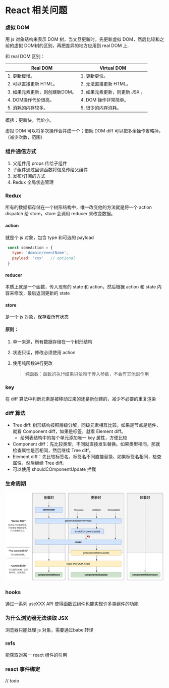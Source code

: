 # React 相关问题

### 虚拟 DOM

用 js 对象结构来表示 DOM 树，当文旦更新时，先更新虚拟 DOM，然后比较和之前的虚拟 DOM树的区别，再把差异的地方应用到 real DOM 上.

和 real DOM 区别：

| **Real DOM**       | **Virtual DOM**     |
| ------------------ | ------------------- |
| 1. 更新缓慢。           | 1. 更新更快。            |
| 2. 可以直接更新 HTML。    | 2. 无法直接更新 HTML。     |
| 3. 如果元素更新，则创建新DOM。 | 3. 如果元素更新，则更新 JSX 。 |
| 4. DOM操作代价很高。      | 4. DOM 操作非常简单。      |
| 5. 消耗的内存较多。        | 5. 很少的内存消耗。         |

概括：更新快，代价小。

虚拟 DOM 可以将多次操作合并成一个；借助 DOM diff 可以把多余操作省略掉。（减少次数，范围）

### 组件通信方式

1. 父组件用 props 传给子组件
2. 子组件通过回调函数将信息传给父组件
3. 发布/订阅的方式
4. Redux 全局状态管理

### Redux

所有的数据都存储在一个树形结构中，唯一改变他的方法就是将一个 action dispatch 给 store，store 会调用 reducer 来改变数据。

#### action

就是个 js 对象，包含 type 和可选的 payload

```js
 const someAction = {  
   type: 'domain/eventName',  
   payload: 'xxx'   // optional
 }
```

#### reducer

本质上就是一个函数，传入现有的 state 和 action，然后根据 action 和 state 内容来修改，最后返回更新的 state

#### store

是一个 js 对象，保存着所有状态

#### 原则：

1. 单一来源，所有数据存储在一个树形结构
2. 状态只读，修改必须使用 action
3.  使用纯函数进行更改

    > 纯函数：函数的执行结果只依赖于传入参数，不会有其他副作用

### key

在 diff 算法中判断元素是被移动过来的还是新创建的，减少不必要的重复渲染

### diff 算法

* Tree diff: 树形结构按照层级分解，同级元素相互比较。如果是节点是组件，就看 Component diff，如果是标签，就看 Element diff。
  * 给列表结构中的每个单元添加唯一 key 属性，方便比较
* Component diff：先比较类型，不同就直接发生替换。如果类型相同，那就检查属性是否相同，然后继续 Tree diff。
* Element diff：先比较标签名，标签名不同直接替换，如果标签名相同，检查属性，然后继续 Tree diff。
* 可以使用 shouldCOmponentUpdate 拦截

### 生命周期

![](../.gitbook/assets/image-20220330101108425.png)

### hooks

通过一系列 useXXX API 使得函数式组件也能实现许多类组件的功能

### 为什么浏览器无法读取 JSX

浏览器只能处理 js 对象，需要通过babel转译

### refs

能获取对某一 react 组件的引用

### react 事件绑定

// todo
